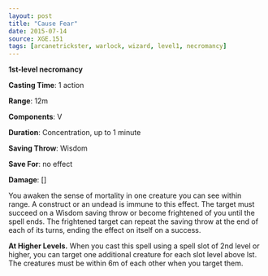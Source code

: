 ```yaml
---
layout: post
title: "Cause Fear"
date: 2015-07-14
source: XGE.151
tags: [arcanetrickster, warlock, wizard, level1, necromancy]
---
```


**1st-level necromancy**

**Casting Time**: 1 action

**Range**: 12m

**Components**: V

**Duration**: Concentration, up to 1 minute

**Saving Throw**: Wisdom

**Save For**: no effect

**Damage**: []

You awaken the sense of mortality in one creature you can see within range. A construct or an undead is immune to this effect. The target must succeed on a Wisdom saving throw or become frightened of you until the spell ends. The frightened target can repeat the saving throw at the end of each of its turns, ending the effect on itself on a success.

**At Higher Levels.** When you cast this spell using a spell slot of 2nd level or higher, you can target one additional creature for each slot level above lst. The creatures must be within 6m of each other when you target them.